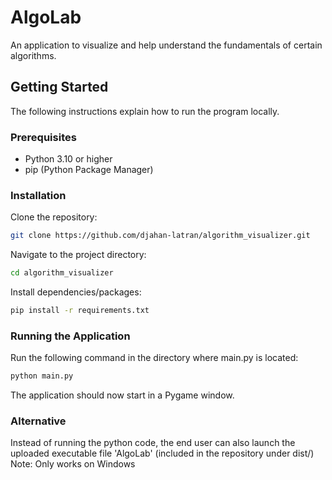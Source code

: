 # AlgoLab
An application to visualize and help understand the fundamentals of certain algorithms.

## Getting Started

The following instructions explain how to run the program locally.

### Prerequisites
- Python 3.10 or higher  
- pip (Python Package Manager)

### Installation

Clone the repository:
```bash
git clone https://github.com/djahan-latran/algorithm_visualizer.git
```

Navigate to the project directory:
```bash
cd algorithm_visualizer
```

Install dependencies/packages:
```bash
pip install -r requirements.txt
```

### Running the Application
Run the following command in the directory where main.py is located:
```bash
python main.py
```
The application should now start in a Pygame window.

### Alternative
Instead of running the python code, the end user can also launch the uploaded executable file 'AlgoLab'
(included in the repository under dist/)
Note: Only works on Windows
